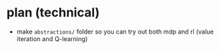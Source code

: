 # plan (technical)

- make `abstractions/` folder so you can try out both mdp and rl (value iteration and Q-learning)

